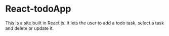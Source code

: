 # React-todoApp
This is a site built in React js. It lets the user to add a todo task, select a task and delete or update it.
